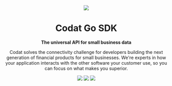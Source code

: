 <div align="center">
   <picture>
        <source srcset="https://user-images.githubusercontent.com/6267663/221800355-0995e4ad-a386-4943-a4c2-e620341a5155.svg" media="(prefers-color-scheme: dark)">
        <img src="https://user-images.githubusercontent.com/6267663/221800359-b7f7776c-a44f-4384-8dd0-d9f7d5caef7d.svg">
   </picture>
   <h1>Codat Go SDK</h1>
   <p><strong>The universal API for small business data</strong></p>
   <p>Codat solves the connectivity challenge for developers building the next generation of financial products for small businesses. We're experts in how your application interacts with the other software your customer use, so you can focus on what makes you superior.</p>
  <a href="https://docs.codat.io/using-the-api/overview"><img src="https://img.shields.io/static/v1?label=Docs&message=API Ref&color=4c2cec&style=for-the-badge" /></a>
  <a href="https://github.com/codatio/client-sdk-go/releases"><img src="https://img.shields.io/github/v/release/codatio/client-sdk-go?sort=semver&style=for-the-badge" /></a>
  <a href="https://opensource.org/licenses/MIT"><img src="https://img.shields.io/badge/License-MIT-blue.svg?style=for-the-badge" /></a>
</div>

